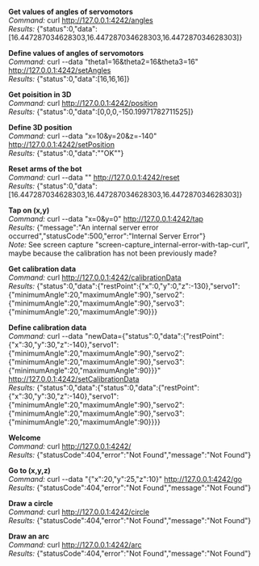 **Get values of angles of servomotors**  
_Command:_ curl http://127.0.0.1:4242/angles  
_Results:_ {"status":0,"data":[16.447287034628303,16.447287034628303,16.447287034628303]}


**Define values of angles of servomotors**  
_Command:_ curl --data "theta1=16&theta2=16&theta3=16" http://127.0.0.1:4242/setAngles  
_Results:_ {"status":0,"data":[16,16,16]}


**Get poisition in 3D**  
_Command:_ curl http://127.0.0.1:4242/position  
_Results:_ {"status":0,"data":[0,0,0,-150.19971782711525]}


**Define 3D position**  
_Command:_ curl --data "x=10&y=20&z=-140" http://127.0.0.1:4242/setPosition  
_Results:_ {"status":0,"data":"\"OK\""}


**Reset arms of the bot**  
_Command:_ curl --data "" http://127.0.0.1:4242/reset  
_Results:_ {"status":0,"data":[16.447287034628303,16.447287034628303,16.447287034628303]}


**Tap on (x,y)**  
_Command:_ curl --data "x=0&y=0" http://127.0.0.1:4242/tap  
_Results:_ {"message":"An internal server error occurred","statusCode":500,"error":"Internal Server Error"}  
_Note:_ See screen capture "screen-capture_internal-error-with-tap-curl", maybe because the calibration has not been previously made?


**Get calibration data**  
_Command:_ curl http://127.0.0.1:4242/calibrationData  
_Results:_ {"status":0,"data":{"restPoint":{"x":0,"y":0,"z":-130},"servo1":{"minimumAngle":20,"maximumAngle":90},"servo2":{"minimumAngle":20,"maximumAngle":90},"servo3":{"minimumAngle":20,"maximumAngle":90}}}


**Define calibration data**  
_Command:_ curl --data "newData={\"status\":0,\"data\":{\"restPoint\":{\"x\":30,\"y\":30,\"z\":-140},\"servo1\":{\"minimumAngle\":20,\"maximumAngle\":90},\"servo2\":{\"minimumAngle\":20,\"maximumAngle\":90},\"servo3\":{\"minimumAngle\":20,\"maximumAngle\":90}}}" http://127.0.0.1:4242/setCalibrationData  
_Results:_ {"status":0,"data":{"status":0,"data":{"restPoint":{"x":30,"y":30,"z":-140},"servo1":{"minimumAngle":20,"maximumAngle":90},"servo2":{"minimumAngle":20,"maximumAngle":90},"servo3":{"minimumAngle":20,"maximumAngle":90}}}}


**Welcome**  
_Command:_ curl http://127.0.0.1:4242/  
_Results:_ {"statusCode":404,"error":"Not Found","message":"Not Found"}


**Go to (x,y,z)**  
_Command:_ curl --data "{\"x\":20,\"y\":25,\"z\":10}"  http://127.0.0.1:4242/go  
_Results:_ {"statusCode":404,"error":"Not Found","message":"Not Found"}


**Draw a circle**  
_Command:_ curl http://127.0.0.1:4242/circle  
_Results:_ {"statusCode":404,"error":"Not Found","message":"Not Found"}


**Draw an arc**  
_Command:_ curl http://127.0.0.1:4242/arc  
_Results:_ {"statusCode":404,"error":"Not Found","message":"Not Found"}
